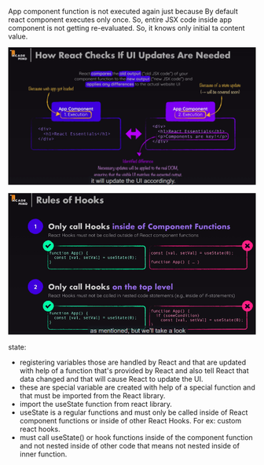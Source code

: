 App component function is not executed again just because By default react component executes only once.
So, entire JSX code inside app component is not getting re-evaluated. So, it knows only initial ta content value.

![alt text](image.png)

![alt text](image-1.png)

state:

- registering variables those are handled by React and that are updated with help of a function that's provided by React and also tell React that data changed and that will cause React to update the UI.
- these are special variable are created with help of a special function and that must be imported from the React library.
- import the useState function from react library.
- useState is a regular functions and must only be called inside of React component functions or inside of other React Hooks. For ex: custom react hooks.
- must call useState() or hook functions inside of the component function and not nested inside of other code that means not nested inside of inner function.
